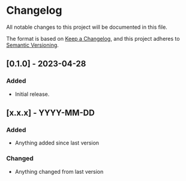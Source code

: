 # Changelog

All notable changes to this project will be documented in this file.

The format is based on [Keep a Changelog](https://keepachangelog.com/en/1.0.0/),
and this project adheres to [Semantic Versioning](https://semver.org/spec/v2.0.0.html).

[comment]: # (Template for updates)
## [0.1.0] - 2023-04-28
### Added
- Initial release.

## [x.x.x] - YYYY-MM-DD
### Added
- Anything added since last version
### Changed
- Anything changed from last version